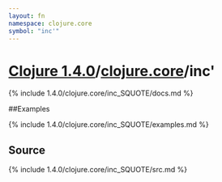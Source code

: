 ```yaml
---
layout: fn
namespace: clojure.core
symbol: "inc'"
---
```


# [Clojure 1.4.0](../../)/[clojure.core](../)/inc'

{% include 1.4.0/clojure.core/inc_SQUOTE/docs.md %}

##Examples

{% include 1.4.0/clojure.core/inc_SQUOTE/examples.md %}
## Source
{% include 1.4.0/clojure.core/inc_SQUOTE/src.md %}

